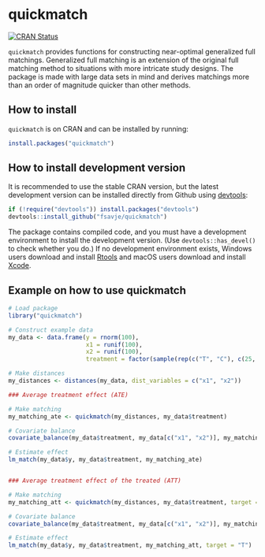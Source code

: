 # quickmatch

[![CRAN Status](https://www.r-pkg.org/badges/version/quickmatch)](https://cran.r-project.org/package=quickmatch)

`quickmatch` provides functions for constructing near-optimal generalized full matchings. Generalized full matching is an extension of the original full matching method to situations with more intricate study designs. The package is made with large data sets in mind and derives matchings more than an order of magnitude quicker than other methods.


## How to install

`quickmatch` is on CRAN and can be installed by running:

```R
install.packages("quickmatch")
```


## How to install development version

It is recommended to use the stable CRAN version, but the latest development version can be installed directly from Github using [devtools](https://github.com/hadley/devtools):

```R
if (!require("devtools")) install.packages("devtools")
devtools::install_github("fsavje/quickmatch")
```

The package contains compiled code, and you must have a development environment to install the development version. (Use `devtools::has_devel()` to check whether you do.) If no development environment exists, Windows users download and install [Rtools](https://cran.r-project.org/bin/windows/Rtools/) and macOS users download and install [Xcode](https://itunes.apple.com/us/app/xcode/id497799835).


## Example on how to use quickmatch

```R
# Load package
library("quickmatch")

# Construct example data
my_data <- data.frame(y = rnorm(100),
                      x1 = runif(100),
                      x2 = runif(100),
                      treatment = factor(sample(rep(c("T", "C"), c(25, 75)))))

# Make distances
my_distances <- distances(my_data, dist_variables = c("x1", "x2"))

### Average treatment effect (ATE)

# Make matching
my_matching_ate <- quickmatch(my_distances, my_data$treatment)

# Covariate balance
covariate_balance(my_data$treatment, my_data[c("x1", "x2")], my_matching_ate)

# Estimate effect
lm_match(my_data$y, my_data$treatment, my_matching_ate)


### Average treatment effect of the treated (ATT)

# Make matching
my_matching_att <- quickmatch(my_distances, my_data$treatment, target = "T")

# Covariate balance
covariate_balance(my_data$treatment, my_data[c("x1", "x2")], my_matching_att, target = "T")

# Estimate effect
lm_match(my_data$y, my_data$treatment, my_matching_att, target = "T")
```
